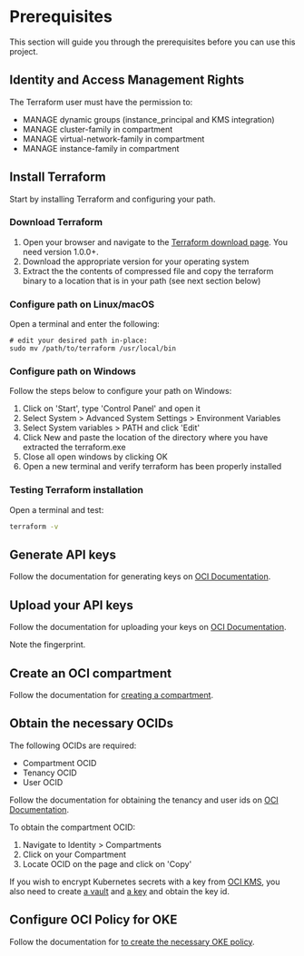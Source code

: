 # Prerequisites

This section will guide you through the prerequisites before you can use this project.

## Identity and Access Management Rights

The Terraform user must have the permission to:
* MANAGE dynamic groups (instance_principal and KMS integration)
* MANAGE cluster-family in compartment
* MANAGE virtual-network-family in compartment
* MANAGE instance-family in compartment

## Install Terraform
Start by installing Terraform and configuring your path.

### Download Terraform
1. Open your browser and navigate to the [Terraform download page](https://www.terraform.io/downloads.html). You need version 1.0.0+.
1. Download the appropriate version for your operating system
1. Extract the the contents of compressed file and copy the terraform binary to a location that is in your path (see next section below)

### Configure path on Linux/macOS
Open a terminal and enter the following:
```bash, editable
# edit your desired path in-place:
sudo mv /path/to/terraform /usr/local/bin
```

### Configure path on Windows
Follow the steps below to configure your path on Windows:
1. Click on 'Start', type 'Control Panel' and open it
1. Select System > Advanced System Settings > Environment Variables
1. Select System variables > PATH and click 'Edit'
1. Click New and paste the location of the directory where you have extracted the terraform.exe
1. Close all open windows by clicking OK
1. Open a new terminal and verify terraform has been properly installed

### Testing Terraform installation
Open a terminal and test:
```bash
terraform -v
```

## Generate API keys
Follow the documentation for generating keys on [OCI Documentation](https://docs.cloud.oracle.com/iaas/Content/API/Concepts/apisigningkey.htm#two).

## Upload your API keys
Follow the documentation for uploading your keys on [OCI Documentation](https://docs.cloud.oracle.com/iaas/Content/API/Concepts/apisigningkey.htm#two).

Note the fingerprint.

## Create an OCI compartment
Follow the documentation for [creating a compartment](https://docs.cloud.oracle.com/iaas/Content/Identity/Tasks/managingcompartments.htm#two).

## Obtain the necessary OCIDs
The following OCIDs are required:
* Compartment OCID
* Tenancy OCID
* User OCID

Follow the documentation for obtaining the tenancy and user ids on [OCI Documentation](https://docs.cloud.oracle.com/iaas/Content/API/Concepts/apisigningkey.htm#five).

To obtain the compartment OCID:
1. Navigate to Identity > Compartments
2. Click on your Compartment
3. Locate OCID on the page and click on 'Copy'

If you wish to encrypt Kubernetes secrets with a key from [OCI KMS](https://docs.cloud.oracle.com/iaas/Content/KeyManagement/Tasks/managingkeys.htm), you also need to create [a vault](https://docs.cloud.oracle.com/iaas/Content/KeyManagement/Tasks/managingvaults.htm) and [a key](https://docs.cloud.oracle.com/iaas/Content/KeyManagement/Tasks/managingkeys.htm) and obtain the key id.

## Configure OCI Policy for OKE

Follow the documentation for [to create the necessary OKE policy](https://docs.cloud.oracle.com/iaas/Content/ContEng/Concepts/contengpolicyconfig.htm#PolicyPrerequisitesService).
